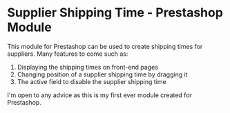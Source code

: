 # Supplier Shipping Time - Prestashop Module

This module for Prestashop can be used to create shipping times for suppliers. 
Many features to come such as:
1. Displaying the shipping times on front-end pages
2. Changing position of a supplier shipping time by dragging it
3. The active field to disable the supplier shipping time

I'm open to any advice as this is my first ever module created for Prestashop. 
